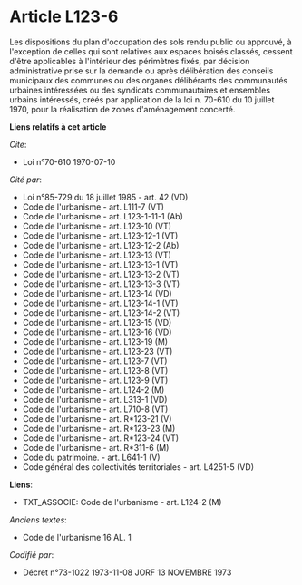 # Article L123-6

Les dispositions du plan d'occupation des sols rendu public ou approuvé, à l'exception de celles qui sont relatives aux
espaces boisés classés, cessent d'être applicables à l'intérieur des périmètres fixés, par décision administrative prise sur
la demande ou après délibération des conseils municipaux des communes ou des organes délibérants des communautés urbaines
intéressées ou des syndicats communautaires et ensembles urbains intéressés, créés par application de la loi n. 70-610 du 10
juillet 1970, pour la réalisation de zones d'aménagement concerté.

**Liens relatifs à cet article**

_Cite_:

  - Loi n°70-610 1970-07-10

_Cité par_:

  - Loi n°85-729 du 18 juillet 1985 - art. 42 (VD)
  - Code de l'urbanisme - art. L111-7 (VT)
  - Code de l'urbanisme - art. L123-1-11-1 (Ab)
  - Code de l'urbanisme - art. L123-10 (VT)
  - Code de l'urbanisme - art. L123-12-1 (VT)
  - Code de l'urbanisme - art. L123-12-2 (Ab)
  - Code de l'urbanisme - art. L123-13 (VT)
  - Code de l'urbanisme - art. L123-13-1 (VT)
  - Code de l'urbanisme - art. L123-13-2 (VT)
  - Code de l'urbanisme - art. L123-13-3 (VT)
  - Code de l'urbanisme - art. L123-14 (VD)
  - Code de l'urbanisme - art. L123-14-1 (VT)
  - Code de l'urbanisme - art. L123-14-2 (VT)
  - Code de l'urbanisme - art. L123-15 (VD)
  - Code de l'urbanisme - art. L123-16 (VD)
  - Code de l'urbanisme - art. L123-19 (M)
  - Code de l'urbanisme - art. L123-23 (VT)
  - Code de l'urbanisme - art. L123-7 (VT)
  - Code de l'urbanisme - art. L123-8 (VT)
  - Code de l'urbanisme - art. L123-9 (VT)
  - Code de l'urbanisme - art. L124-2 (M)
  - Code de l'urbanisme - art. L313-1 (VD)
  - Code de l'urbanisme - art. L710-8 (VT)
  - Code de l'urbanisme - art. R*123-21 (V)
  - Code de l'urbanisme - art. R*123-23 (M)
  - Code de l'urbanisme - art. R*123-24 (VT)
  - Code de l'urbanisme - art. R*311-6 (M)
  - Code du patrimoine. - art. L641-1 (V)
  - Code général des collectivités territoriales - art. L4251-5 (VD)

**Liens**:

  - TXT_ASSOCIE: Code de l'urbanisme - art. L124-2 (M)

_Anciens textes_:

  - Code de l'urbanisme 16 AL. 1

_Codifié par_:

  - Décret n°73-1022 1973-11-08 JORF 13 NOVEMBRE 1973
